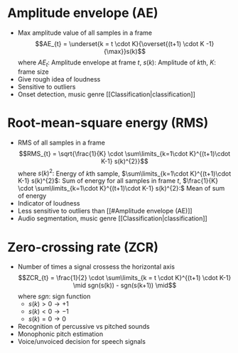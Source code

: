 # Amplitude envelope (AE)
- Max amplitude value of all samples in a frame $$AE_{t} = \underset{k = t \cdot K}{\overset{(t+1) \cdot K -1}{\max}}s(k)$$
  where $AE_{t}$: Amplitude envelope at frame $t$, $s(k):$ Amplitude of *k*th, $K:$ frame size 
- Give rough idea of loudness
- Sensitive to outliers
- Onset detection, music genre [[Classification|classification]] 
# Root-mean-square energy (RMS)
- RMS of all samples in a frame $$RMS_{t} = \sqrt{\frac{1}{K} \cdot \sum\limits_{k=1\cdot K}^{(t+1)\cdot K-1} s(k)^{2}}$$
  where $s(k)^{2}:$ Energy of *k*th sample, $\sum\limits_{k=1\cdot K}^{(t+1)\cdot K-1} s(k)^{2}$: Sum of energy for all samples in frame $t$, $\frac{1}{K} \cdot \sum\limits_{k=1\cdot K}^{(t+1)\cdot K-1} s(k)^{2}:$ Mean of sum of energy
- Indicator of loudness 
- Less sensitive to outliers than [[#Amplitude envelope (AE)]]
- Audio segmentation, music genre [[Classification|classification]] 
# Zero-crossing rate (ZCR)
- Number of times a signal crossess the horizontal axis $$ZCR_{t} = \frac{1}{2} \cdot \sum\limits_{k = t \cdot K}^{(t+1) \cdot K-1} \mid sgn(s(k)) - sgn(s(k+1)) \mid$$
  where $sgn:$ sign function
  - $s(k) > 0 \rightarrow +1$
  - $s(k) < 0 \rightarrow -1$
  - $s(k) = 0 \rightarrow 0$
- Recognition of percussive vs pitched sounds
- Monophonic pitch estimation 
- Voice/unvoiced decision for speech signals